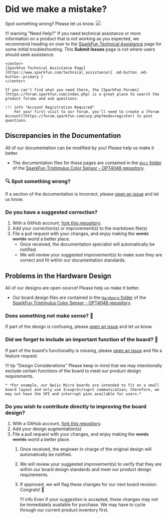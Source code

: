 # Did we make a mistake?

Spot something wrong? Please let us know. <a href="https://github.com/sparkfun/SparkFun_Tristimulus_Color_Sensor-OPT4048/issues" alt="Issues"><img src="https://img.shields.io/github/issues/sparkfun/SparkFun_Tristimulus_Color_Sensor-OPT4048.svg" /></a>

<!-- Technical Assistance Box -->
!!! warning "Need Help?"
    If you need technical assistance or more information on a product that is not working as you expected, we recommend heading on over to the [SparkFun Technical Assistance](https://www.sparkfun.com/technical_assistanc) page for some initial troubleshooting. This **Submit Issues** page is not where users should seek assistance.

    <center>
    [SparkFun Technical Assistance Page](https://www.sparkfun.com/technical_assistance){ .md-button .md-button--primary }
    </center>
    
    If you can't find what you need there, the [SparkFun Forums](https://forum.sparkfun.com/index.php) is a great place to search the product forums and ask questions.
    
    !!! info "Account Registration Required"
        For your first visit to our forum, you'll need to create a [Forum Account](https://forum.sparkfun.com/ucp.php?mode=register) to post questions.


## Discrepancies in the Documentation

All of our documentation can be modified by you! Please help us make it better.

* The documentation files for these pages are contained in the [`docs` folder](https://github.com/sparkfun/SparkFun_Tristimulus_Color_Sensor-OPT4048/tree/main/docs) of the [SparkFun Tristimulus Color Sensor - OPT4048 repository](https://github.com/sparkfun/SparkFun_Tristimulus_Color_Sensor-OPT4048).

### 🔍 Spot something wrong?

If a section of the documentation is incorrect, please [open an issue](https://github.com/sparkfun/SparkFun_Tristimulus_Color_Sensor-OPT4048/issues) and let us know.

### Do you have a suggested correction?

1. With a GitHub account, [fork this repository](https://github.com/sparkfun/SparkFun_Tristimulus_Color_Sensor-OPT4048/fork).
2. Add your correction(s) or improvement(s) to the markdown file(s)
3. File a pull request with your changes, and enjoy making the ~~words~~ ~~worlds~~ world a better place.
	* Once received, the documentation specialist will automatically be notified.
	* We will review your suggested improvement(s) to make sure they are correct and fit within our documentation standards.

## Problems in the Hardware Design

All of our designs are open-source! Please help us make it better.

* Our board design files are contained in the [`Hardware` folder](https://github.com/sparkfun/SparkFun_Tristimulus_Color_Sensor-OPT4048/tree/main/Hardware) of the [SparkFun Tristimulus Color Sensor - OPT4048 repository](https://github.com/sparkfun/SparkFun_Tristimulus_Color_Sensor-OPT4048).

### Does something not make sense? 🤔

If part of the design is confusing, please [open an issue](https://github.com/sparkfun/SparkFun_Tristimulus_Color_Sensor-OPT4048/issues) and let us know.

### Did we forget to include an important function of the board? 🤦

If part of the board's functionality is missing, please [open an issue](https://github.com/sparkfun/SparkFun_Tristimulus_Color_Sensor-OPT4048/issues) and file a feature request.

!!! tip "Design Considerations"
	Please keep in mind that we may intentionally exclude certain functions of the board to meet our product design requirements.
	
	* *For example, our Qwiic Micro boards are intended to fit on a small board layout and only use I<sup>2</sup>C communication; therefore, we may not have the SPI and interrupt pins available for users.*


### Do you wish to contribute directly to improving the board design?

1. With a GitHub account, [fork this repository](https://github.com/sparkfun/SparkFun_Tristimulus_Color_Sensor-OPT4048/fork).
2. Add your design augmentation(s)
3. File a pull request with your changes, and enjoy making the ~~words~~ ~~worlds~~ world a better place.
	1. Once received, the engineer in charge of the original design will automatically be notified.
	2. We will review your suggested improvement(s) to verify that they are within our board design standards and meet our product design requirements.
	3. If approved, we will flag these changes for our next board revision. Congrats! 🍻

		!!! info
			Even if your suggestion is accepted, these changes may not be immediately available for purchase. We may have to cycle through our current product inventory first.